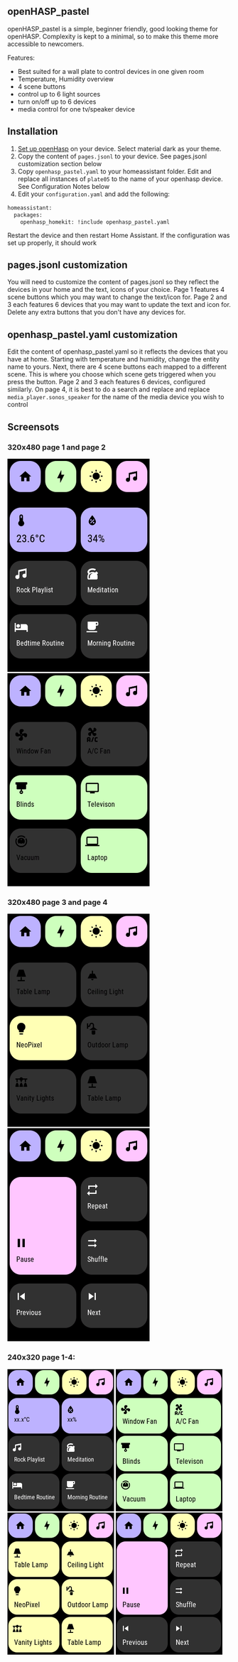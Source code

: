 
## openHASP_pastel

openHASP_pastel is a simple, beginner friendly, good looking theme for openHASP. Complexity is kept to a minimal, so to make this theme more accessible to newcomers.

Features: 
  - Best suited for a wall plate to control devices in one given room
  - Temperature, Humidity overview
  - 4 scene buttons
  - control up to 6 light sources
  - turn on/off up to 6 devices
  - media control for one tv/speaker device


## Installation

1. [Set up openHasp](https://www.openhasp.com/0.6.3/getting-started/) on your device. Select material dark as your theme.
2. Copy the content of `pages.jsonl` to your device. See pages.jsonl customization section below
3. Copy `openhasp_pastel.yaml` to your homeassistant folder. Edit and replace all instances of `plate05` to the name of your openhasp device. See Configuration Notes below
4. Edit your `configuration.yaml` and add the following:

```
homeassistant:
  packages:
    openhasp_homekit: !include openhasp_pastel.yaml
```

Restart the device and then restart Home Assistant. If the configuration was set up properly, it should work

## pages.jsonl customization

You will need to customize the content of pages.jsonl so they reflect the devices in your home and the text, icons of your choice. Page 1 features 4 scene buttons which you may want to change the text/icon for. Page 2 and 3 each features 6 devices that you may want to update the text and icon for. Delete any extra buttons that you don't have any devices for.

## openhasp_pastel.yaml customization

Edit the content of openhasp_pastel.yaml so it reflects the devices that you have at home. Starting with temperature and humidity, change the entity name to yours. Next, there are 4 scene buttons each mapped to a different scene. This is where you choose which scene gets triggered when you press the button. Page 2 and 3 each features 6 devices, configured similarly. On page 4, it is best to do a search and replace and replace `media_player.sonos_speaker` for the name of the media device you wish to control



## Screensots

### 320x480 page 1 and page 2
![alt text](assets/page1.png)  ![alt text](assets/page2.png)

### 320x480 page 3 and page 4
![alt text](assets/page3.png)  ![alt text](assets/page4.png)


### 240x320 page 1-4: 

![alt text](assets/page1_240.png)  ![alt text](assets/page2_240.png)  ![alt text](assets/page3_240.png)  ![alt text](assets/page4_240.png)
